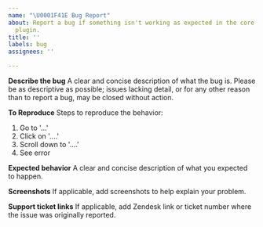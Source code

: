```yaml
---
name: "\U0001F41E Bug Report"
about: Report a bug if something isn't working as expected in the core BuddyBoss Platform
  plugin.
title: ''
labels: bug
assignees: ''

---
```


**Describe the bug**
A clear and concise description of what the bug is. Please be as descriptive as possible; issues lacking detail, or for any other reason than to report a bug, may be closed without action.

**To Reproduce**
Steps to reproduce the behavior:
1. Go to '...'
2. Click on '....'
3. Scroll down to '....'
4. See error

**Expected behavior**
A clear and concise description of what you expected to happen.

**Screenshots**
If applicable, add screenshots to help explain your problem.

**Support ticket links**
If applicable, add Zendesk link or ticket number where the issue was originally reported.
